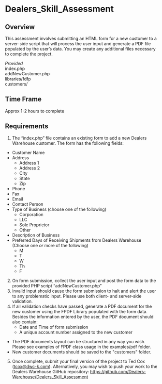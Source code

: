 # Dealers_Skill_Assessment
## Overview
This assessment involves submitting an HTML form for a new customer to a server-side script that will process the user input and generate a PDF file populated by the user’s data. You may create any additional files necessary to complete the project.

*Provided* <br>
index.php<br>
addNewCustomer.php<br>
libraries/fdfp<br>
customers/<br>

## Time Frame
Approx 1-2 hours to complete

## Requirements
1.	The “index.php” file contains an existing form to add a new Dealers Warehouse customer. The form has the following fields:
* Customer Name
* Address
  * Address 1
  * Address 2
  * City
  * State
  * Zip
 * Phone
 * Fax
 * Email
 * Contact Person
 * Type of Business (choose one of the following)
   * Corporation
   * LLC
   * Sole Proprietor
   * Other
 * Description of Business
 * Preferred Days of Receiving Shipments from Dealers Warehouse (Choose one *or* more of the following)
   * M
   * T
   * W
   * Th
   * F
 2. On form submission, collect the user input and post the form data to the provided PHP script “addNewCustomer.php”
 3. Invalid input should cause the form submission to halt and alert the user to any problematic input. Please use both client- and server-side validation.
 4. If all validation checks have passed, generate a PDF document for the new customer using the FPDF Library populated with the form data. Besides the information entered by the user, the PDF document should also contain: 
     * Date and Time of form submission
     * A unique account number assigned to the new customer<br/>
* The PDF documents layout can be structured in any way you wish. Please see examples of FPDF class usage in the examples/pdf folder.<br/>
* New customer documents should be saved to the "customers" folder.
 5. Once complete, submit your final version of the project to Ted Cox (tcox@dwc-k.com). Alternatively, you may wish to push your work to the Dealers Warehouse GitHub repository: https://github.com/Dealers-Warehouse/Dealers_Skill_Assessment
  
